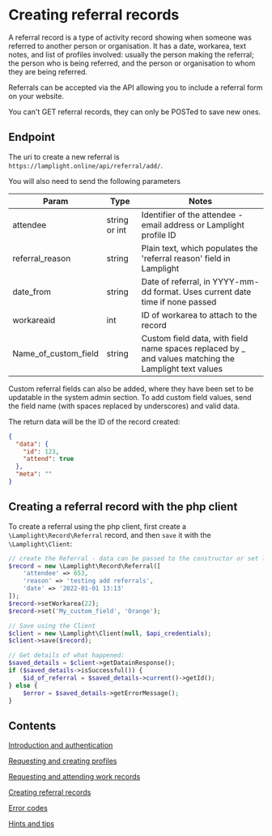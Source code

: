 # Creating referral records

A referral record is a type of activity record showing when someone was referred to another person or organisation. It
has a date, workarea, text notes, and list of profiles involved: usually the person making the referral; the person who
is being referred, and the person or organisation to whom they are being referred.

Referrals can be accepted via the API allowing you to include a referral form on your website.

You can't GET referral records, they can only be POSTed to save new ones.

## Endpoint

The uri to create a new referral is `https://lamplight.online/api/referral/add/`.

You will also need to send the following parameters

| Param    | Type          | Notes                                                                                                 |
|----------|---------------|-------------------------------------------------------------------------------------------------------|
| attendee | string or int | Identifier of the attendee - email address or Lamplight profile ID                                    |
| referral_reason | string | Plain text, which populates the 'referral reason' field in Lamplight                                  |
| date_from | string | Date of referral, in YYYY-mm-dd format. Uses current date time if none passed                         |
| workareaid | int | ID of workarea to attach to the record                                                                |
| Name_of_custom_field | string | Custom field data, with field name spaces replaced by _ and values matching the Lamplight text values |

Custom referral fields can also be added, where they have been set to be updatable in the system admin section. To add
custom field values, send the field name (with spaces replaced by underscores) and valid data.

The return data will be the ID of the record created:

```json
{
  "data": {
    "id": 123,
    "attend": true
  },
  "meta": ""
}
```

## Creating a referral record with the php client

To create a referral using the php client, first create a `\Lamplight\Record\Referral` record, and then 
`save` it with the `\Lamplight\Client`:

```php
// create the Referral - data can be passed to the constructor or set later
$record = new \Lamplight\Record\Referral([
    'attendee' => 653, 
    'reason' => 'testing add referrals', 
    'date' => '2022-01-01 13:13'
]);
$record->setWorkarea(22);
$record->set('My_custom_field', 'Orange');

// Save using the Client
$client = new \Lamplight\Client(null, $api_credentials);
$client->save($record);

// Get details of what happened:
$saved_details = $client->getDatainResponse();
if ($saved_details->isSuccessful()) {
    $id_of_referral = $saved_details->current()->getId();
} else {
    $error = $saved_details->getErrorMessage();
}

```




## Contents

[Introduction and authentication](api.html)

[Requesting and creating profiles](profiles.html)

[Requesting and attending work records](work.html)

[Creating referral records](referral.html)

[Error codes](errors.html)

[Hints and tips](hints.htmls)